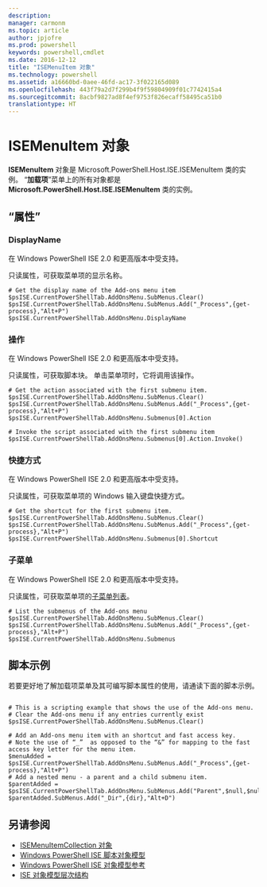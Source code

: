 ```yaml
---
description: 
manager: carmonm
ms.topic: article
author: jpjofre
ms.prod: powershell
keywords: powershell,cmdlet
ms.date: 2016-12-12
title: "ISEMenuItem 对象"
ms.technology: powershell
ms.assetid: a16660bd-0aee-46fd-ac17-3f022165d089
ms.openlocfilehash: 443f79a2d7f299b4f9f59804909f01c7742415a4
ms.sourcegitcommit: 8acbf9827ad8f4ef9753f826ecaff58495ca51b0
translationtype: HT
---
```

# <a name="the-isemenuitem-object"></a>ISEMenuItem 对象
  **ISEMenuItem** 对象是 Microsoft.PowerShell.Host.ISE.ISEMenuItem 类的实例。 “**加载项**”菜单上的所有对象都是 **Microsoft.PowerShell.Host.ISE.ISEMenuItem** 类的实例。

## <a name="properties"></a>“属性”

###  <a name="a-namedisplaynamea-displayname"></a><a name="DisplayName"></a> DisplayName
  在 Windows PowerShell ISE 2.0 和更高版本中受支持。 

 只读属性，可获取菜单项的显示名称。

```
# Get the display name of the Add-ons menu item
$psISE.CurrentPowerShellTab.AddOnsMenu.SubMenus.Clear()
$psISE.CurrentPowerShellTab.AddOnsMenu.SubMenus.Add("_Process",{get-process},"Alt+P")
$psISE.CurrentPowerShellTab.AddOnsMenu.DisplayName

```

###  <a name="a-nameactiona-action"></a><a name="Action"></a> 操作
  在 Windows PowerShell ISE 2.0 和更高版本中受支持。 

 只读属性，可获取脚本块。 单击菜单项时，它将调用该操作。

```
# Get the action associated with the first submenu item.
$psISE.CurrentPowerShellTab.AddOnsMenu.SubMenus.Clear()
$psISE.CurrentPowerShellTab.AddOnsMenu.SubMenus.Add("_Process",{get-process},"Alt+P")
$psISE.CurrentPowerShellTab.AddOnsMenu.Submenus[0].Action

# Invoke the script associated with the first submenu item 
$psISE.CurrentPowerShellTab.AddOnsMenu.Submenus[0].Action.Invoke()
```

###  <a name="a-nameshortcuta-shortcut"></a><a name="Shortcut"></a> 快捷方式
  在 Windows PowerShell ISE 2.0 和更高版本中受支持。 

 只读属性，可获取菜单项的 Windows 输入键盘快捷方式。

```
# Get the shortcut for the first submenu item.
$psISE.CurrentPowerShellTab.AddOnsMenu.SubMenus.Clear()
$psISE.CurrentPowerShellTab.AddOnsMenu.SubMenus.Add("_Process",{get-process},"Alt+P")
$psISE.CurrentPowerShellTab.AddOnsMenu.Submenus[0].Shortcut
```

###  <a name="a-namesubmenusa-submenus"></a><a name="Submenus"></a> 子菜单
  在 Windows PowerShell ISE 2.0 和更高版本中受支持。 

 只读属性，可获取菜单项的[子菜单列表](The-ISEMenuItemCollection-Object.md)。

```
# List the submenus of the Add-ons menu
$psISE.CurrentPowerShellTab.AddOnsMenu.SubMenus.Clear()
$psISE.CurrentPowerShellTab.AddOnsMenu.SubMenus.Add("_Process",{get-process},"Alt+P")
$psISE.CurrentPowerShellTab.AddOnsMenu.Submenus
```

## <a name="scripting-example"></a>脚本示例
 若要更好地了解加载项菜单及其可编写脚本属性的使用，请通读下面的脚本示例。

```

# This is a scripting example that shows the use of the Add-ons menu.
# Clear the Add-ons menu if any entries currently exist
$psISE.CurrentPowerShellTab.AddOnsMenu.SubMenus.Clear()

# Add an Add-ons menu item with an shortcut and fast access key.
# Note the use of “_”  as opposed to the “&” for mapping to the fast access key letter for the menu item.
$menuAdded = $psISE.CurrentPowerShellTab.AddOnsMenu.SubMenus.Add("_Process",{get-process},"Alt+P") 
# Add a nested menu - a parent and a child submenu item. 
$parentAdded = $psISE.CurrentPowerShellTab.AddOnsMenu.SubMenus.Add("Parent",$null,$null) 
$parentAdded.SubMenus.Add("_Dir",{dir},"Alt+D")

```

## <a name="see-also"></a>另请参阅
- [ISEMenuItemCollection 对象](The-ISEMenuItemCollection-Object.md) 
- [Windows PowerShell ISE 脚本对象模型](The-Windows-PowerShell-ISE-Scripting-Object-Model.md) 
- [Windows PowerShell ISE 对象模型参考](Windows-PowerShell-ISE-Object-Model-Reference.md) 
- [ISE 对象模型层次结构](The-ISE-Object-Model-Hierarchy.md)

  
